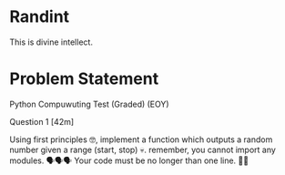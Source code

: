 # Randint

This is divine intellect.

# Problem Statement

Python Compuwuting Test (Graded) (EOY)

Question 1 [42m]

Using first principles 🤓, implement a function which outputs a random number given a range (start, stop) 💀. remember, you cannot import any modules. 🗣️🗣️🗣️ Your code must be no longer than one line. 🥶🥶
